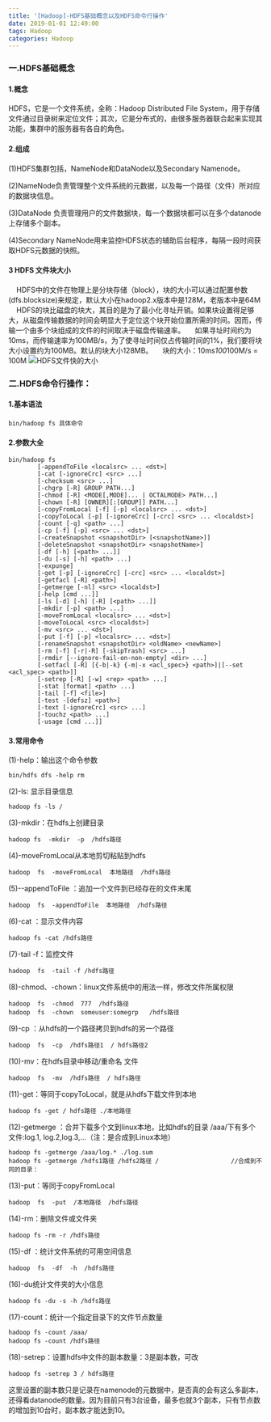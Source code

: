 ```yaml
---
title: '[Hadoop]-HDFS基础概念以及HDFS命令行操作'
date: 2019-01-01 12:49:00
tags: Hadoop
categories: Hadoop
---
```

### 一.HDFS基础概念
#### 1.概念
HDFS，它是一个文件系统，全称：Hadoop Distributed File System，用于存储文件通过目录树来定位文件；其次，它是分布式的，由很多服务器联合起来实现其功能，集群中的服务器有各自的角色。

#### 2.组成
(1)HDFS集群包括，NameNode和DataNode以及Secondary Namenode。

(2)NameNode负责管理整个文件系统的元数据，以及每一个路径（文件）所对应的数据块信息。

(3)DataNode 负责管理用户的文件数据块，每一个数据块都可以在多个datanode上存储多个副本。

(4)Secondary NameNode用来监控HDFS状态的辅助后台程序，每隔一段时间获取HDFS元数据的快照。

#### 3 HDFS 文件块大小
&nbsp;&nbsp;&nbsp;&nbsp;HDFS中的文件在物理上是分块存储（block），块的大小可以通过配置参数(dfs.blocksize)来规定，默认大小在hadoop2.x版本中是128M，老版本中是64M
&nbsp;&nbsp;&nbsp;&nbsp;HDFS的块比磁盘的块大，其目的是为了最小化寻址开销。如果块设置得足够大，从磁盘传输数据的时间会明显大于定位这个块开始位置所需的时间。因而，传输一个由多个块组成的文件的时间取决于磁盘传输速率。
&nbsp;&nbsp;&nbsp;&nbsp;如果寻址时间约为10ms，而传输速率为100MB/s，为了使寻址时间仅占传输时间的1%，我们要将块大小设置约为100MB。默认的块大小128MB。
&nbsp;&nbsp;&nbsp;&nbsp;块的大小：10ms*100*100M/s = 100M
![HDFS文件快的大小](https://imgconvert.csdnimg.cn/aHR0cHM6Ly91cGxvYWQtaW1hZ2VzLmppYW5zaHUuaW8vdXBsb2FkX2ltYWdlcy80MzkxNDA3LTA0MTRlZDgwYjRhNTU1NDYucG5n?x-oss-process=image/format,png)

### 二.HDFS命令行操作：

#### 1.基本语法
```shell
bin/hadoop fs 具体命令
```
#### 2.参数大全
```shell
bin/hadoop fs
        [-appendToFile <localsrc> ... <dst>]
        [-cat [-ignoreCrc] <src> ...]
        [-checksum <src> ...]
        [-chgrp [-R] GROUP PATH...]
        [-chmod [-R] <MODE[,MODE]... | OCTALMODE> PATH...]
        [-chown [-R] [OWNER][:[GROUP]] PATH...]
        [-copyFromLocal [-f] [-p] <localsrc> ... <dst>]
        [-copyToLocal [-p] [-ignoreCrc] [-crc] <src> ... <localdst>]
        [-count [-q] <path> ...]
        [-cp [-f] [-p] <src> ... <dst>]
        [-createSnapshot <snapshotDir> [<snapshotName>]]
        [-deleteSnapshot <snapshotDir> <snapshotName>]
        [-df [-h] [<path> ...]]
        [-du [-s] [-h] <path> ...]
        [-expunge]
        [-get [-p] [-ignoreCrc] [-crc] <src> ... <localdst>]
        [-getfacl [-R] <path>]
        [-getmerge [-nl] <src> <localdst>]
        [-help [cmd ...]]
        [-ls [-d] [-h] [-R] [<path> ...]]
        [-mkdir [-p] <path> ...]
        [-moveFromLocal <localsrc> ... <dst>]
        [-moveToLocal <src> <localdst>]
        [-mv <src> ... <dst>]
        [-put [-f] [-p] <localsrc> ... <dst>]
        [-renameSnapshot <snapshotDir> <oldName> <newName>]
        [-rm [-f] [-r|-R] [-skipTrash] <src> ...]
        [-rmdir [--ignore-fail-on-non-empty] <dir> ...]
        [-setfacl [-R] [{-b|-k} {-m|-x <acl_spec>} <path>]|[--set <acl_spec> <path>]]
        [-setrep [-R] [-w] <rep> <path> ...]
        [-stat [format] <path> ...]
        [-tail [-f] <file>]
        [-test -[defsz] <path>]
        [-text [-ignoreCrc] <src> ...]
        [-touchz <path> ...]
        [-usage [cmd ...]]
```

#### 3.常用命令
(1)-help：输出这个命令参数
```shell
bin/hdfs dfs -help rm
```
(2)-ls: 显示目录信息
```shell
hadoop fs -ls /
```
(3)-mkdir：在hdfs上创建目录
```shell
hadoop fs  -mkdir  -p  /hdfs路径
```
(4)-moveFromLocal从本地剪切粘贴到hdfs
```shell
hadoop  fs  -moveFromLocal  本地路径  /hdfs路径
```
(5)--appendToFile  ：追加一个文件到已经存在的文件末尾
```shell
hadoop  fs  -appendToFile  本地路径  /hdfs路径
```
(6)-cat ：显示文件内容
```shell
hadoop fs -cat /hdfs路径
```
(7)-tail -f：监控文件
```shell
hadoop  fs  -tail -f /hdfs路径
```
(8)-chmod、-chown：linux文件系统中的用法一样，修改文件所属权限
```shell
hadoop  fs  -chmod  777  /hdfs路径
hadoop  fs  -chown  someuser:somegrp   /hdfs路径
```
(9)-cp ：从hdfs的一个路径拷贝到hdfs的另一个路径
```shell
hadoop  fs  -cp  /hdfs路径1  / hdfs路径2
```
(10)-mv：在hdfs目录中移动/重命名 文件
```shell
hadoop  fs  -mv  /hdfs路径  / hdfs路径
```
(11)-get：等同于copyToLocal，就是从hdfs下载文件到本地
```shell
hadoop fs -get / hdfs路径 ./本地路径
```
(12)-getmerge  ：合并下载多个文到linux本地，比如hdfs的目录 /aaa/下有多个文件:log.1, log.2,log.3,...（注：是合成到Linux本地）
```shell
hadoop fs -getmerge /aaa/log.* ./log.sum
hadoop fs -getmerge /hdfs1路径 /hdfs2路径 /                    //合成到不同的目录：
```
(13)-put：等同于copyFromLocal
```shell
hadoop  fs  -put  /本地路径  /hdfs路径
```
(14)-rm：删除文件或文件夹
```shell
hadoop fs -rm -r /hdfs路径
```
(15)-df ：统计文件系统的可用空间信息
```shell
hadoop  fs  -df  -h  /hdfs路径
```
(16)-du统计文件夹的大小信息
```shell
hadoop fs -du -s -h /hdfs路径
```

(17)-count：统计一个指定目录下的文件节点数量
```shell
hadoop fs -count /aaa/
hadoop fs -count /hdfs路径
```
(18)-setrep：设置hdfs中文件的副本数量：3是副本数，可改
```shell
hadoop fs -setrep 3 / hdfs路径
```
这里设置的副本数只是记录在namenode的元数据中，是否真的会有这么多副本，还得看datanode的数量。因为目前只有3台设备，最多也就3个副本，只有节点数的增加到10台时，副本数才能达到10。